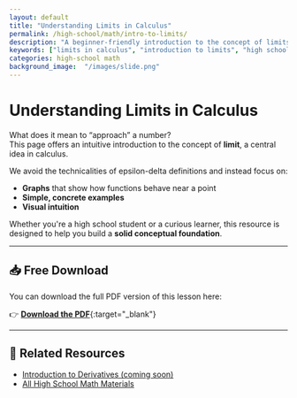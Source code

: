 ```yaml
---
layout: default
title: "Understanding Limits in Calculus"
permalink: /high-school/math/intro-to-limits/
description: "A beginner-friendly introduction to the concept of limits in calculus, using visual examples and clear explanations. Ideal for high school students."
keywords: ["limits in calculus", "introduction to limits", "high school math pdf", "conceptual calculus", "understanding limits"]
categories: high-school math
background_image:  "/images/slide.png"
---
```


# Understanding Limits in Calculus

What does it mean to “approach” a number?  
This page offers an intuitive introduction to the concept of **limit**, a central idea in calculus.

We avoid the technicalities of epsilon-delta definitions and instead focus on:
- **Graphs** that show how functions behave near a point
- **Simple, concrete examples**
- **Visual intuition**

Whether you're a high school student or a curious learner, this resource is designed to help you build a **solid conceptual foundation**.

---

## 📥 Free Download

You can download the full PDF version of this lesson here:

👉 [**Download the PDF**](/materials/high-school/math/intro-limits.pdf){:target="_blank"}

---

## 🔗 Related Resources

- [Introduction to Derivatives (coming soon)](/high-school/math/intro-to-derivatives/)
- [All High School Math Materials](/materials/high-school/math/)
